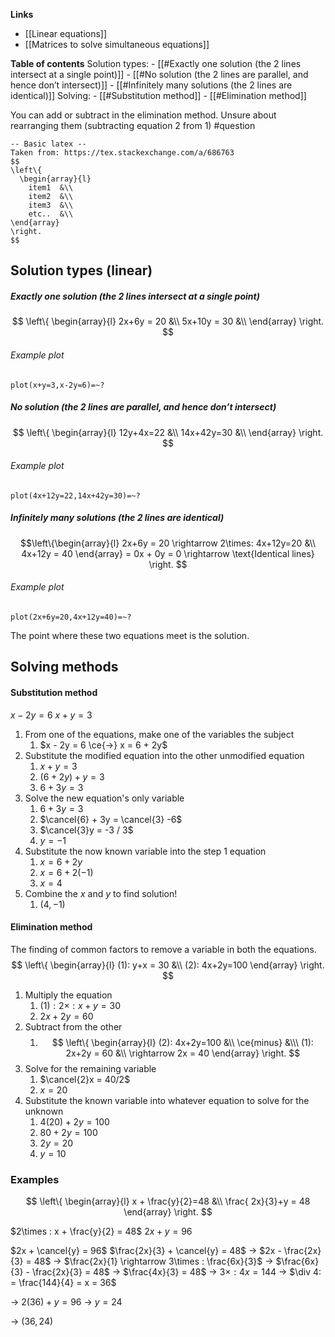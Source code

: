 **Links**
- [[Linear equations]] 
- [[Matrices to solve simultaneous equations]] 

**Table of contents**
	Solution types:
		- [[#Exactly one solution (the 2 lines intersect at a single point)]]
		- [[#No solution (the 2 lines are parallel, and hence don’t intersect)]]
		- [[#Infinitely many solutions (the 2 lines are identical)]]
	Solving:
		- [[#Substitution method]]
		- [[#Elimination method]]

You can add or subtract in the elimination method.
Unsure about rearranging them (subtracting equation 2 from 1) #question

```
-- Basic latex -- 
Taken from: https://tex.stackexchange.com/a/686763
$$
\left\{
  \begin{array}{l}
	item1  &\\
	item2  &\\
	item3  &\\
	etc..  &\\
\end{array}
\right.
$$
```

## Solution types (linear)
##### Exactly one solution (the 2 lines intersect at a single point)

$$
\left\{
  \begin{array}{l}
	2x+6y = 20  &\\
	5x+10y = 30  &\\
\end{array}
\right.
$$

###### Example plot
`plot(x+y=3,x-2y=6)=~?`


##### No solution (the 2 lines are parallel, and hence don’t intersect)

$$
\left\{
  \begin{array}{l}
	 12y+4x=22 &\\
	14x+42y=30  &\\
\end{array}
\right.
$$

###### Example plot
`plot(4x+12y=22,14x+42y=30)=~?`

##### Infinitely many solutions (the 2 lines are identical)
$$\left\{\begin{array}{l}
	2x+6y = 20 \rightarrow 2\times: 4x+12y=20  &\\
	4x+12y = 40
\end{array} = 0x + 0y = 0 \rightarrow \text{Identical lines}
\right. 
$$

###### Example plot
`plot(2x+6y=20,4x+12y=40)=~?`

The point where these two equations meet is the solution.



## Solving methods
#### Substitution method
$x - 2y = 6$
$x + y = 3$

1. From one of the equations, make one of the variables the subject
	1. $x - 2y = 6 \ce{->} x = 6 + 2y$
2. Substitute the modified equation into the other unmodified equation
	1. $x + y = 3$
	2. $(6 + 2y) + y = 3$
	3. $6 + 3y = 3$
3. Solve the new equation's only variable
	1. $6 + 3y = 3$
	2. $\cancel{6} + 3y = \cancel{3} -6$
	3. $\cancel{3}y = -3 / 3$
	4. $y = -1$
4. Substitute the now known variable into the step 1 equation
	1. $x = 6 + 2y$
	2. $x = 6 + 2(-1)$
	3. $x = 4$
5. Combine the $x$ and $y$ to find solution!
	1. $(4, -1)$

#### Elimination method
The finding of common factors to remove a variable in both the equations.
$$
\left\{
  \begin{array}{l}
    (1): y+x = 30 &\\
    (2): 4x+2y=100
\end{array}
\right.
$$

1. Multiply the equation
	1. $(1): 2\times: x + y = 30$
	2. $2x + 2y = 60$
2. Subtract from the other
	1. $$
\left\{
  \begin{array}{l}
    (2): 4x+2y=100  &\\
	\ce{minus} &\\\ 
    (1): 2x+2y = 60 &\\
	\rightarrow 2x = 40
\end{array}
\right.
$$
3. Solve for the remaining variable
	1. $\cancel{2}x = 40/2$
	2. $x = 20$
4. Substitute the known variable into whatever equation to solve for the unknown
	1. $4(20)+2y = 100$
	2. $80 + 2y = 100$
	3. $2y = 20$
	4. $y = 10$







### Examples
$$
\left\{
  \begin{array}{l}
	x + \frac{y}{2}=48  &\\
    \frac{	2x}{3}+y = 48
\end{array}
\right.
$$

$2\times : x + \frac{y}{2} = 48$
	$2x + y = 96$

$2x + \cancel{y} = 96$
$\frac{2x}{3} + \cancel{y} = 48$
-> $2x - \frac{2x}{3} = 48$
	-> $\frac{2x}{1} \rightarrow 3\times : \frac{6x}{3}$
-> $\frac{6x}{3} - \frac{2x}{3} = 48$
-> $\frac{4x}{3} = 48$
-> $3\times: 4x = 144$
-> $\div 4: = \frac{144}{4} = x = 36$

-> $2(36) + y = 96$
-> $y = 24$

-> $(36, 24)$
